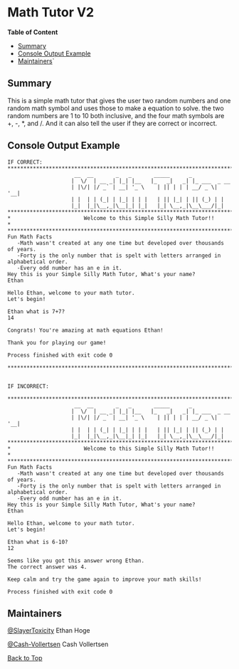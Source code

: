 
# Math Tutor V2

<b>Table of Content</b>
- [Summary](#summary)
- [Console Output Example](#console-output-example)
- [Maintainers](#maintainers)`

## Summary
This is a simple math tutor that gives the user two random numbers and one random math 
symbol and uses those to make a equation to solve. the two random numbers are 1 to 10 
both inclusive, and the four math symbols are +, -, *, and /. And it can also tell the
user if they are correct or incorrect.

## Console Output Example
```
IF CORRECT:
**************************************************************************************
                     __  __       _   _       _____      _
                    |  \/  | __ _| |_| |__   |_   _|   _| |_ ___  _ __
                    | |\/| |/ _` | __| '_ \    | || | | | __/ _ \| '__|
                    | |  | | (_| | |_| | | |   | || |_| | || (_) | |
                    |_|  |_|\__,_|\__|_| |_|   |_| \__,_|\__\___/|_|
**************************************************************************************
*                       Welcome to this Simple Silly Math Tutor!!                    *
**************************************************************************************
Fun Math Facts
   -Math wasn't created at any one time but developed over thousands of years.
   -Forty is the only number that is spelt with letters arranged in alphabetical order.
   -Every odd number has an e in it.
Hey this is your Simple Silly Math Tutor, What's your name?
Ethan

Hello Ethan, welcome to your math tutor.
Let's begin!

Ethan what is 7+7?
14

Congrats! You're amazing at math equations Ethan!

Thank you for playing our game!

Process finished with exit code 0

***************************************************************************************


IF INCORRECT:

**************************************************************************************
                     __  __       _   _       _____      _
                    |  \/  | __ _| |_| |__   |_   _|   _| |_ ___  _ __
                    | |\/| |/ _` | __| '_ \    | || | | | __/ _ \| '__|
                    | |  | | (_| | |_| | | |   | || |_| | || (_) | |
                    |_|  |_|\__,_|\__|_| |_|   |_| \__,_|\__\___/|_|
**************************************************************************************
*                       Welcome to this Simple Silly Math Tutor!!                    *
**************************************************************************************
Fun Math Facts
   -Math wasn't created at any one time but developed over thousands of years.
   -Forty is the only number that is spelt with letters arranged in alphabetical order.
   -Every odd number has an e in it.
Hey this is your Simple Silly Math Tutor, What's your name?
Ethan

Hello Ethan, welcome to your math tutor.
Let's begin!

Ethan what is 6-10?
12

Seems like you got this answer wrong Ethan.
The correct answer was 4.

Keep calm and try the game again to improve your math skills!

Process finished with exit code 0
```

## Maintainers
[@SlayerToxicity](https://github.com/SlayerToxicity) Ethan Hoge

[@Cash-Vollertsen](https://github.com/Cash-Vollertsen) Cash Vollertsen

[Back to Top](#math-tutor-v1)
